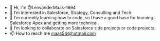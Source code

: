 - 👋 Hi, I’m @LenvanderMaas-1994
- 👀 I’m interested in Salesforce, Strategy, Consulting and Tech
- 🌱 I’m currently learning how to code, so I have a good base for learning Salesforce Apex and getting more technical.
- 💞️ I’m looking to collaborate on Salesforce side projects or code projects.
- 📫 How to reach me maas54@hotmail.com

<!---
LenvanderMaas-1994/LenvanderMaas-1994 is a ✨ special ✨ repository because its `README.md` (this file) appears on your GitHub profile.
You can click the Preview link to take a look at your changes.
--->
